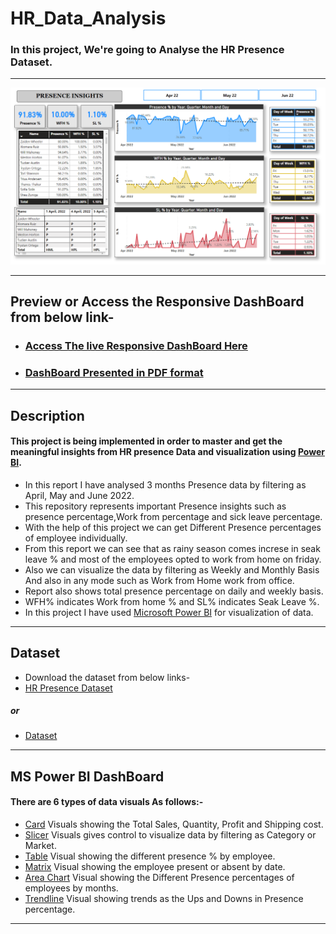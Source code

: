 # HR_Data_Analysis

### In this project, We're going to Analyse the HR Presence Dataset. 
<hr>

<img src="https://github.com/HarshBorage22/HR_Data_Analysis/blob/main/Dashboard.png" alt="DB">

<hr>

## Preview or Access the Responsive DashBoard from below link-    
- ### [Access The live Responsive DashBoard Here](https://app.powerbi.com/view?r=eyJrIjoiMzcyZWNmNTAtYTIwNC00OTBjLWJmNWEtYmZjZjA2M2ZlYzc1IiwidCI6ImY3MDA5ZDIzLTRhOTAtNDJmMS05MTBkLTM3Y2JhYmI3N2UxZCIsImMiOjF9)
- ### [DashBoard Presented in PDF format](https://github.com/HarshBorage22/HR_Data_Analysis/blob/main/HRAnalysis.pdf)

<hr>

## Description 
#### This project is being implemented in order to master and get the meaningful insights from HR presence Data and visualization using [Power BI](https://powerbi.microsoft.com/en-au/).

- In this report I have analysed 3 months Presence data by filtering as April, May and June 2022.
- This repository represents important Presence insights such as presence percentage,Work from percentage and sick leave percentage.
- With the help of this project we can get Different Presence percentages of employee individually.
- From this report we can see that as rainy season comes increse in seak leave % and most of the employees opted to work from home on    friday.
- Also we can visualize the data by filtering as Weekly and Monthly Basis And also in any mode such as Work from Home work from office.
- Report also shows total presence percentage on daily and weekly basis.
- WFH% indicates Work from home % and SL% indicates Seak Leave %.
- In this project I have used [Microsoft Power BI](https://powerbi.microsoft.com/en-au/) for visualization of data.
<hr>

## Dataset
- Download the dataset from below links-
- [HR Presence Dataset](https://docs.google.com/spreadsheets/d/12enbz1B60k4yW4W_5zeY1F_sZYrJHB7g/edit?usp=share_link&ouid=101438139689325944751&rtpof=true&sd=true)
##### or
- [Dataset](https://github.com/HarshBorage22/HR_Data_Analysis/blob/main/Attendance%20Sheet%202022-2023_Masked.xlsx)

<hr>


## MS Power BI DashBoard
#### There are 6 types of data visuals As follows:-
- [Card](https://learn.microsoft.com/en-us/power-bi/visuals/power-bi-visualization-card?tabs=powerbi-desktop) Visuals showing the Total Sales, Quantity, Profit and Shipping cost.
- [Slicer](https://learn.microsoft.com/en-us/power-bi/visuals/power-bi-visualization-slicers?tabs=powerbi-desktop) Visuals gives control to visualize data by filtering as Category or Market.
- [Table](https://learn.microsoft.com/en-us/power-bi/transform-model/desktop-calculated-tables) Visual showing the different presence % by employee.
- [Matrix](https://learn.microsoft.com/en-us/power-bi/visuals/desktop-matrix-visual) Visual showing the employee present or absent by date.
- [Area Chart](https://learn.microsoft.com/en-us/power-bi/visuals/power-bi-visualization-basic-area-chart) Visual showing the Different Presence percentages of employees by months.
- [Trendline](https://www.projectpro.io/recipes/use-trend-line-analytics-pane-power-bi) Visual showing trends as the Ups and Downs in Presence percentage.

<hr>

